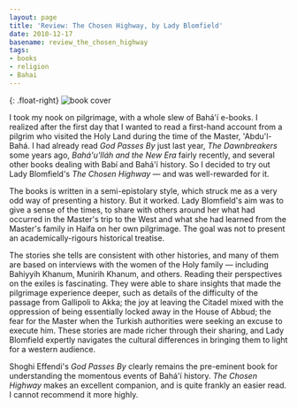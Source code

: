 ```yaml
---
layout: page
title: 'Review: The Chosen Highway, by Lady Blomfield'
date: 2010-12-17
basename: review_the_chosen_highway
tags:
- books
- religion
- Bahai
---
```


{: .float-right}
![book cover](http://photo.goodreads.com/books/1186487644m/1658563.jpg)

I took my nook on pilgrimage, with a whole slew of Bah&aacute;'&iacute; e-books.
I realized after the first day that I wanted to read a first-hand account from a
pilgrim who visited the Holy Land during the time of the Master,
'Abdu'l-Bah&aacute;. I had already read _God Passes By_ just last year, _The
Dawnbreakers_ some years ago, _Bah&aacute;'u'll&aacute;h and the New Era_ fairly
recently, and several other books dealing with Bab&iacute; and
Bah&aacute;'&iacute; history. So I decided to try out Lady Blomfield's _The
Chosen Highway_ &mdash; and was well-rewarded for it.

<!--more-->

The books is written in a semi-epistolary style, which struck me as a very odd
way of presenting a history. But it worked. Lady Blomfield's aim was to give a
sense of the times, to share with others around her what had occurred in the
Master's trip to the West and what she had learned from the Master's family in
Haifa on her own pilgrimage. The goal was not to present an academically-rigours
historical treatise.

The stories she tells are consistent with other histories, and many of them are
based on interviews with the women of the Holy family &mdash; including Bahiyyih
Khanum, Munirih Khanum, and others. Reading their perspectives on the exiles is
fascinating. They were able to share insights that made the pilgrimage
experience deeper, such as details of the difficulty of the passage from
Gallipoli to Akka; the joy at leaving the Citadel mixed with the oppression of
being essentially locked away in the House of Abbud; the fear for the Master
when the Turkish authorities were seeking an excuse to execute him. These
stories are made richer through their sharing, and Lady Blomfield expertly
navigates the cultural differences in bringing them to light for a western
audience.

Shoghi Effendi's _God Passes By_ clearly remains the pre-eminent book for
understanding the momentous events of Bah&aacute;'&iacute; history. _The Chosen
Highway_ makes an excellent companion, and is quite frankly an easier read. I
cannot recommend it more highly.
